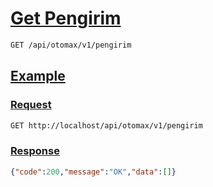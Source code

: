 # [Get Pengirim]()

```bash
GET /api/otomax/v1/pengirim
```

## [Example]()

### [Request]()

```bash
GET http://localhost/api/otomax/v1/pengirim
```

### [Response]()

```json
{"code":200,"message":"OK","data":[]}
```